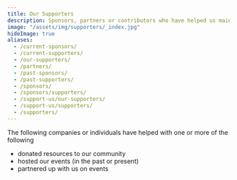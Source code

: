 ```yaml
---
title: Our Supporters
description: Sponsors, partners or contributors who have helped us maintain the largest Latinx in Tech community.
image: "/assets/img/supporters/_index.jpg"
hideImage: true
aliases:
  - /current-sponsors/
  - /current-supporters/
  - /our-supporters/
  - /partners/
  - /past-sponsors/
  - /past-supporters/
  - /sponsors/
  - /sponsors/supporters/
  - /support-us/our-supporters/
  - /support-us/supporters/
  - /supporters/
---
```


The following companies or individuals have helped with one or more of the following

- donated resources to our community
- hosted our events (in the past or present)
- partnered up with us on events
